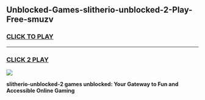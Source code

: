 
## Unblocked-Games-slitherio-unblocked-2-Play-Free-smuzv
<h3>
<a href="https://premium76.site?title=slitherio-unblocked-2&ref=18A1">CLICK TO PLAY</a></h3>
<hr>

<h3>
<a href="https://premium76.site?title=slitherio-unblocked-2&ref=18A1">CLICK 2 PLAY</a>
  
</h3>

<a href="https://premium76.site?title=slitherio-unblocked-2&ref=18A1"><img src="https://clearcache.store/games.png"></a>


**slitherio-unblocked-2 games unblocked: Your Gateway to Fun and Accessible Online Gaming**
